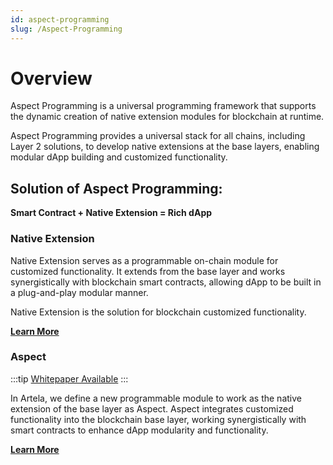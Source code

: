 ```yaml
---
id: aspect-programming
slug: /Aspect-Programming
---
```

# Overview

Aspect Programming is a universal programming framework that supports the dynamic creation of native extension modules for blockchain at runtime.

Aspect Programming provides a universal stack for all chains, including Layer 2 solutions, to develop native extensions at the base layers, enabling modular dApp building and customized functionality.

## Solution of Aspect Programming:

**Smart Contract + Native Extension = Rich dApp**

### Native Extension

Native Extension serves as a programmable on-chain module for customized functionality. It extends from the base layer and works synergistically with blockchain smart contracts, allowing dApp to be built in a plug-and-play modular manner.

Native Extension is the solution for blockchain customized functionality. 

**[Learn More](https://docs.artela.network/main/Aspect-Programming/Native-Extension)**

### Aspect

:::tip
[Whitepaper Available](https://github.com/artela-network/aspect-whitepaper/blob/main/latex/build/whitepaper.pdf)
:::

In Artela, we define a new programmable module to work as the native extension of the base layer as Aspect. Aspect integrates customized functionality into the blockchain base layer, working synergistically with smart contracts to enhance dApp modularity and functionality. 

**[Learn More](https://docs.artela.network/main/Aspect-Programming/Aspect)**